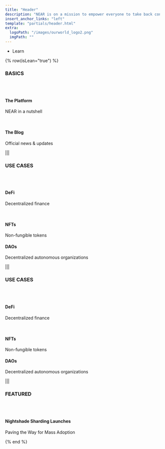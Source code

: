 ```yaml
---
title: "Header"
description: "NEAR is on a mission to empower everyone to take back control of their money, their data, and their identity. Join us."
insert_anchor_links: "left"
template: "partials/header.html"
extra:
  logoPath: "/images/ourworld_logo2.png"
  imgPath: ""
---
```


- Learn

{% row(isLean="true") %}

### BASICS

<br>
<br>

#### The Platform

NEAR in a nutshell

<br>

#### The Blog

Official news & updates

|||

### USE CASES

<br>
<br>

#### DeFi

Decentralized finance

<br>

#### NFTs

Non-fungible tokens

#### DAOs

Decentralized autonomous organizations

|||

### USE CASES

<br>
<br>

#### DeFi

Decentralized finance

<br>

#### NFTs

Non-fungible tokens

#### DAOs

Decentralized autonomous organizations

|||

### FEATURED

<br>
<br>

#### Nightshade Sharding Launches

Paving the Way for Mass Adoption

{% end %}
